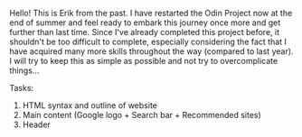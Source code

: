 Hello! 
This is Erik from the past. I have restarted the Odin Project now at the end of summer and feel ready to embark this journey once more and get further than last time. Since I've already completed this project before, it shouldn't be too difficult to complete, especially considering the fact that I have acquired many more skills throughout the way (compared to last year). I will try to keep this as simple as possible and not try to overcomplicate things...

Tasks: 
1. HTML syntax and outline of website
2. Main content (Google logo + Search bar + Recommended sites)
3. Header
